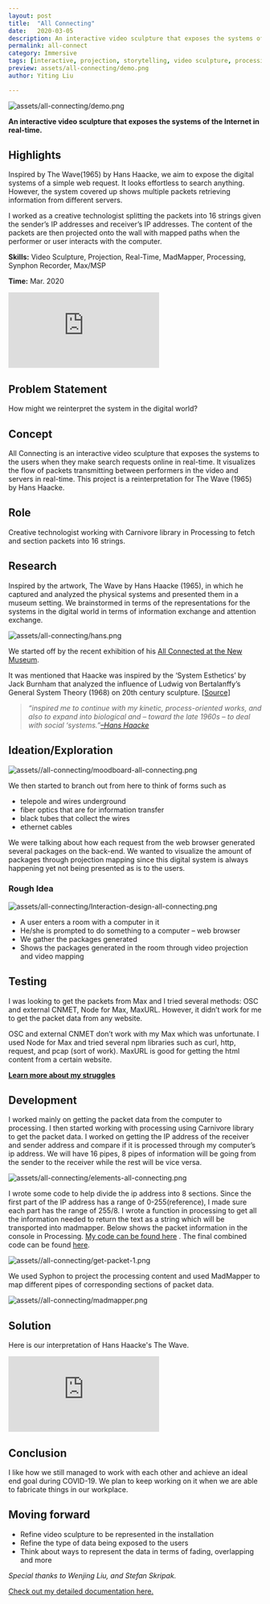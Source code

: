 ```yaml
---
layout: post
title:  "All Connecting"
date:   2020-03-05
description: An interactive video sculpture that exposes the systems of the Internet in real-time.
permalink: all-connect
category: Immersive
tags: [interactive, projection, storytelling, video sculpture, processing]
preview: assets/all-connecting/demo.png 
author: Yiting Liu 

---
```


<!-- collaborator: Wenjing Liu; Stefan Skripak. -->

![assets/all-connecting/demo.png](assets/all-connecting/demo.png)

**An interactive video sculpture that exposes the systems of the Internet in real-time.**

## Highlights

Inspired by The Wave(1965) by Hans Haacke, we aim to expose the digital systems of a simple web request. It looks effortless to search anything. However, the system covered up shows multiple packets retrieving information from different servers.

I worked as a creative technologist splitting the packets into 16 strings given the sender’s IP addresses and receiver’s IP addresses. The content of the packets are then projected onto the wall with mapped paths when the performer or user interacts with the computer.

**Skills:** Video Sculpture, Projection, Real-Time, MadMapper, Processing, Synphon Recorder, Max/MSP

**Time:** Mar. 2020

<div class="iframe-container">
<iframe class="responsive-iframe" src="https://player.vimeo.com/video/416693709" frameborder="0" allow="autoplay; fullscreen" allowfullscreen></iframe>
</div>



## Problem Statement
How might we reinterpret the system in the digital world?

## Concept

All Connecting is an interactive video sculpture that exposes the systems to the users when they make search requests online in real-time. It visualizes the flow of packets transmitting between performers in the video and servers in real-time. This project is a reinterpretation for The Wave (1965) by Hans Haacke.

## Role

Creative technologist working with Carnivore library in Processing to fetch and section packets into 16 strings.

## Research

Inspired by the artwork, The Wave by Hans Haacke (1965), in which he captured and analyzed the physical systems and presented them in a museum setting. We brainstormed in terms of the representations for the systems in the digital world in terms of information exchange and attention exchange.

![assets/all-connecting/hans.png](assets/all-connecting/hans.png)

We started off by the recent exhibition of his [All Connected at the New Museum](https://www.newmuseum.org/exhibitions/view/hans-haacke).

It was mentioned that Haacke was inspired by the ‘System Esthetics’ by Jack Burnham that analyzed the influence of Ludwig von Bertalanffy’s General System Theory (1968) on 20th century sculpture. [[Source]](https://www.theartstory.org/movement/institutional-critique/history-and-concepts/)

> *“inspired me to continue with my kinetic, process-oriented works, and also to expand into biological and – toward the late 1960s – to deal with social ‘systems.”[–Hans Haacke](https://www.theartstory.org/movement/institutional-critique/history-and-concepts/)*

## Ideation/Exploration
<!-- remake mood board again -->

![assets//all-connecting/moodboard-all-connecting.png](assets//all-connecting/moodboard-all-connecting.png)

We then started to branch out from here to think of forms such as

- telepole and wires underground
- fiber optics that are for information transfer
- black tubes that collect the wires
- ethernet cables

We were talking about how each request from the web browser generated several packages on the back-end. We wanted to visualize the amount of packages through projection mapping since this digital system is always happening yet not being presented as is to the users.

### Rough Idea

![assets/all-connecting/Interaction-design-all-connecting.png](assets/all-connecting/Interaction-design-all-connecting.png)

- A user enters a room with a computer in it
- He/she is prompted to do something to a computer – web browser
- We gather the packages generated
- Shows the packages generated in the room through video projection and video mapping

## Testing

I was looking to get the packets from Max and I tried several methods: OSC and external CNMET, Node for Max, MaxURL. However, it didn’t work for me to get the packet data from any website.

OSC and external CNMET don’t work with my Max which was unfortunate. I used Node for Max and tried several npm libraries such as curl, http, request, and pcap (sort of work). MaxURL is good for getting the html content from a certain website.

**[Learn more about my struggles](https://yitingliu97.wordpress.com/2020/04/01/video-sculpture-all-connecting/)**

## Development

I worked mainly on getting the packet data from the computer to processing. I then started working with processing using Carnivore library to get the packet data. I worked on getting the IP address of the receiver and sender address and compare if it is processed through my computer’s ip address. We will have 16 pipes, 8 pipes of information will be going from the sender to the receiver while the rest will be vice versa.

![assets/all-connecting/elements-all-connecting.png](assets/all-connecting/elements-all-connecting.png)

I wrote some code to help divide the ip address into 8 sections. Since the first part of the IP address has a range of 0-255(reference), I made sure each part has the range of 255/8. I wrote a function in processing to get all the information needed to return the text as a string which will be transported into madmapper. Below shows the packet information in the console in Processing. [My code can be found here](https://drive.google.com/drive/folders/10VUQl0vsMkciVnkXINt0KHBGixaJ4sCt?usp=sharing) . The final combined code can be found [here](https://drive.google.com/open?id=1he5iUf8QqjOFdluyKZK_ZKAvk9P1Ll2C).

![assets//all-connecting/get-packet-1.png](assets//all-connecting/get-packet-1.png)

We used Syphon to project the processing content and used MadMapper to map different pipes of corresponding sections of packet data.

![assets//all-connecting/madmapper.png](assets//all-connecting/madmapper.png)

## Solution

Here is our interpretation of Hans Haacke's The Wave.

<div class="iframe-container">
<iframe class="responsive-iframe" src="https://player.vimeo.com/video/416693709" frameborder="0" allow="autoplay; fullscreen" allowfullscreen></iframe>
</div>

## Conclusion

I like how we still managed to work with each other and achieve an ideal end goal during COVID-19. We plan to keep working on it when we are able to fabricate things in our workplace.

## Moving forward

- Refine video sculpture to be represented in the installation
- Refine the type of data being exposed to the users
- Think about ways to represent the data in terms of fading, overlapping and more

*Special thanks to Wenjing Liu, and Stefan Skripak.*

[Check out my detailed documentation here.](https://yitingliu97.wordpress.com/2020/04/01/video-sculpture-all-connecting/)